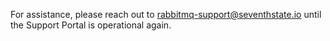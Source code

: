 For assistance, please reach out to rabbitmq-support@seventhstate.io until the Support Portal is operational again.
